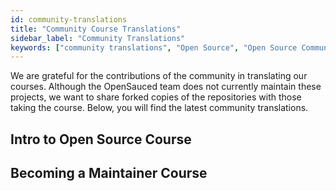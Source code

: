 ```yaml
---
id: community-translations
title: "Community Course Translations"
sidebar_label: "Community Translations"
keywords: ["community translations", "Open Source", "Open Source Community"]
---
```


We are grateful for the contributions of the community in translating our courses. Although the OpenSauced team does not currently maintain these projects, we want to share forked copies of the repositories with those taking the course. Below, you will find the latest community translations.

## Intro to Open Source Course

<!-- Use the format below to list your repository -->
<!--
- [Language](link to your forked repository) - maintained by [GitHub username](link to your GitHub profile)
-->

## Becoming a Maintainer Course

<!-- Use the format below to list your repository -->
<!--
- [Language](link to your forked repository) - maintained by [GitHub username](link to your GitHub profile)
-->
